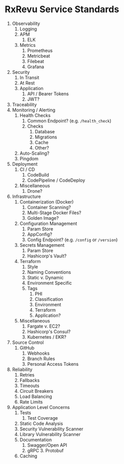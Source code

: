 # RxRevu Service Standards

1. Observability
    1. Logging
    2. APM
        1. ELK
    3. Metrics
        1. Prometheus
        2. Metricbeat
        3. Filebeat
        4. Grafana
2. Security
    1. In Transit
    2. At Rest
    3. Application
        1. API / Bearer Tokens
        2. JWT?
3. Traceability
4. Monitoring / Alerting
    1. Health Checks
        1. Common Endpoint? (e.g. `/health_check`)
        2. Checks
            1. Database
            2. Migrations
            3. Cache
            4. Other?
    2. Auto-Scaling?
    3. Pingdom
5. Deployment
    1. CI / CD
        1. CodeBuild
        2. CodePipeline / CodeDeploy
    2. Miscellaneous
        1. Drone?
6. Infrastructure
    1. Containerization (Docker)
        1. Container Scanning?
        2. Multi-Stage Docker Files?
        3. Golden Image?
    2. Configuration Management
        1. Param Store
        2. AppConfig?
        3. Config Endpoint? (e.g. `/config` or `/version`)
    3. Secrets Management
        1. Param Store
        2. Hashicorp's Vault?
    4. Terraform
        1. Style
        2. Naming Conventions
        3. Static v. Dynamic
        4. Environment Specific
        5. Tags
            1. PHI
            2. Classification
            3. Environment
            4. Terraform
            5. Application?
    5. Miscellaneous
        1. Fargate v. EC2?
        2. Hashicorp's Consul?
        3. Kubernetes / EKR?
6. Source Control
    1. GitHub
        1. Webhooks
        2. Branch Rules
        3. Personal Access Tokens
7. Reliability
    1. Retries
    2. Fallbacks
    3. Timeouts
    4. Circuit Breakers
    5. Load Balancing
    6. Rate Limits
8. Application Level Concerns
    1. Tests
        1. Test Coverage
    2. Static Code Analysis
    3. Security Vulnerability Scanner
    4. Library Vulnerability Scanner
    5. Documentation
        1. Swagger/Open API
        2. gRPC
            3. Protobuf
    6. Caching
